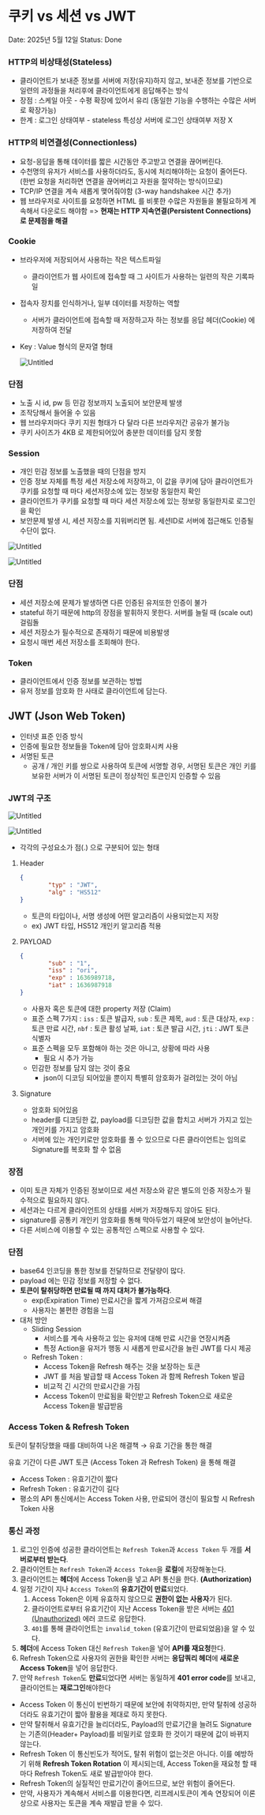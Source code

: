 # 쿠키 vs 세션 vs JWT

Date: 2025년 5월 12일
Status: Done

### HTTP의 비상태성(Stateless)

- 클라이언트가 보내준 정보를 서버에 저장(유지)하지 않고, 보내준 정보를 기반으로 일련의 과정들을 처리후에 클라이언트에게 응답해주는 방식
- 장점 : 스케일 아웃 - 수평 확장에 있어서 유리 (동일한 기능을 수행하는 수많은 서버로 확장가능)
- 한계 : 로그인 상태여부 - stateless 특성상 서버에 로그인 상태여부 저장 X

### HTTP의 비연결성(Connectionless)

- 요청-응답을 통해 데이터를 짧은 시간동안 주고받고 연결을 끊어버린다.
- 수천명의 유저가 서비스를 사용하더라도, 동시에 처리해야하는 요청이 줄어든다. (한번 요청을 처리하면 연결을 끊어버리고 자원을 절약하는 방식이므로)
- TCP/IP 연결을 계속 새롭게 맺어줘야함 (3-way handshakee 시간 추가)
- 웹 브라우저로 사이트를 요청하면 HTML 를 비롯한 수많은 자원들을 불필요하게 계속해서 다운로드 해야함 => **현재는 HTTP 지속연결(Persistent Connections) 로 문제점을 해결**

### Cookie

- 브라우저에 저장되어서 사용하는 작은 텍스트파일
    - 클라이언트가 웹 사이트에 접속할 때 그 사이트가 사용하는 일련의 작은 기록파일
- 접속자 장치를 인식하거나, 일부 데이터를 저장하는 역할
    - 서버가 클라이언트에 접속할 때 저장하고자 하는 정보를 응답 헤더(Cookie) 에 저장하여 전달
- Key : Value 형식의 문자열 형태

  ![Untitled](/images/spring-mvc3/Untitled.png)


### 단점

- 노출 시 id, pw 등 민감 정보까지 노출되어 보안문제 발생
- 조작당해서 들어올 수 있음
- 웹 브라우저마다 쿠키 지원 형태가 다 달라 다른 브라우저간 공유가 불가능
- 쿠키 사이즈가 4KB 로 제한되어있어 충분한 데이터를 담지 못함

### Session

- 개인 민감 정보를 노출했을 때의 단점을 방지
- 인증 정보 자체를 특정 세션 저장소에 저장하고, 이 값을 쿠키에 담아 클라이언트가 쿠키를 요청할 때 마다 세션저장소에 있는 정보랑 동일한지 확인
- 클라이언트가 쿠키를 요청할 때 마다 세션 저장소에 있는 정보랑 동일한지로 로그인을 확인
- 보안문제 발생 시, 세션 저장소를 지워버리면 됨. 세션ID로 서버에 접근해도 인증될 수단이 없다.

![Untitled](/images/spring-mvc3/Untitled%201.png)

![Untitled](/images/spring-mvc3/Untitled%202.png)

### 단점

- 세션 저장소에 문제가 발생하면 다른 인증된 유저또한 인증이 불가
- stateful 하기 때문에 http의 장점을 발휘하지 못한다. 서버를 늘릴 때 (scale out) 걸림돌
- 세션 저장소가 필수적으로 존재하기 때문에 비용발생
- 요청시 매번 세션 저장소를 조회해야 한다.

### Token

- 클라이언트에서 인증 정보를 보관하는 방법
- 유저 정보를 암호화 한 사태로 클라이언트에 담는다.

## JWT (Json Web Token)

- 인터넷 표준 인증 방식
- 인증에 필요한 정보들을 Token에 담아 암호화시켜 사용
- 서명된 토큰
    - 공개 / 개인 키를 쌍으로 사용하여 토큰에 서명할 경우, 서명된 토큰은 개인 키를 보유한 서버가 이 서명된 토큰이 정상적인 토큰인지 인증할 수 있음

### JWT의 구조

![Untitled](/images/spring-mvc3/Untitled%203.png)

![Untitled](/images/spring-mvc3/Untitled%204.png)

- 각각의 구성요소가 점(.) 으로 구분되어 있는 형태
1. Header

    ```json
    {
    		"typ" : "JWT",
    		"alg" : "HS512"
    }
    ```

    - 토큰의 타입이나, 서명 생성에 어떤 알고리즘이 사용되었는지 저장
    - ex) JWT 타입, HS512 개인키 알고리즘 적용
2. PAYLOAD

    ```json
    {
    		"sub" : "1",
    		"iss" : "ori",
    		"exp" : 1636989718,
    		"iat" : 1636987918
    }
    ```

    - 사용자 혹은 토큰에 대한 property 저장 (Claim)
    - 표준 스펙 7가지 : `iss` : 토큰 발급자, `sub` : 토큰 제목, `aud` : 토큰 대상자, `exp` : 토큰 만료 시간, `nbf` : 토큰 활성 날짜, `iat` : 토큰 발급 시간, `jti` : JWT 토큰 식별자
    - 표준 스펙을 모두 포함해야 하는 것은 아니고, 상황에 따라 사용
        - 필요 시 추가 가능
    - 민감한 정보를 담지 않는 것이 중요
        - json이 디코딩 되어있을 뿐이지 특별히 암호화가 걸려있는 것이 아님
3. Signature
    - 암호화 되어있음
    - header를 디코딩한 값, payload를 디코딩한 값을 합치고 서버가 가지고 있는 개인키를 가지고 암호화
    - 서버에 있는 개인키로만 암호화를 풀 수 있으므로 다른 클라이언트는 임의로 Signature를 복호화 할 수 없음

### 장점

- 이미 토큰 자체가 인증된 정보이므로 세션 저장소와 같은 별도의 인증 저장소가 필수적으로 필요하지 않다.
- 세션과는 다르게 클라이언트의 상태를 서버가 저장해두지 않아도 된다.
- signature를 공통키 개인키 암호화를 통해 막아두었기 때문에 보안성이 늘어난다.
- 다른 서비스에 이용할 수 있는 공통적인 스펙으로 사용할 수 있다.

### 단점

- base64 인코딩을 통한 정보를 전달하므로 전달량이 많다.
- payload 에는 민감 정보를 저장할 수 없다.
- **토큰이 탈취당하면 만료될 때 까지 대처가 불가능하다**.
    - exp(Expiration Time) 만료시간을 짧게 가져감으로써 해결
    - 사용자는 불편한 경험을 느낌
- 대처 방안
    - Sliding Session
        - 서비스를 계속 사용하고 있는 유저에 대해 만료 시간을 연장시켜줌
        - 특정 Action을 유저가 행동 시 새롭게 만료시간을 늘린 JWT를 다시 제공
    - Refresh Token :
        - Access Token을 Refresh 해주는 것을 보장하는 토큰
        - JWT 를 처음 발급할 때 Access Token 과 함께 Refresh Token 발급
        - 비교적 긴 시간의 만료시간을 가짐
        - Access Token이 만료됨을 확인받고 Refresh Token으로 새로운 Access Token을 발급받음

### Access Token & Refresh Token

토큰이 탈취당했을 때를 대비하여 나온 해결책 → 유효 기간을 통한 해결

유효 기간이 다른 JWT 토큰 (Access Token 과 Refresh Token) 을 통해 해결

- Access Token : 유효기간이 짧다
- Refresh Token : 유효기간이 길다
- 평소의 API 통신에서는 Access Token 사용, 만료되어 갱신이 필요할 시 Refresh Token 사용

### 통신 과정

1. 로그인 인증에 성공한 클라이언트는 `Refresh Token`과 `Access Token` 두 개를 **서버로부터 받는다**.
2. 클라이언트는 `Refresh Token`과 `Access Token`을 **로컬**에 저장해놓는다.
3. 클라이언트는 **헤더**에 Access Token을 넣고 API 통신을 한다. **(Authorization)**
4. 일정 기간이 지나 `Access Token`의 **유효기간이 만료**되었다.
    1.  Access Token은 이제 유효하지 않으므로 **권한이 없는 사용자**가 된다.
    2. 클라이언트로부터 유효기간이 지난 Access Token을 받은 서버는 [401 (Unauthorized)](https://www.rfc-editor.org/rfc/rfc6750#section-6.2.2) 에러 코드로 응답한다.
    3. `401`를 통해 클라이언트는 `invalid_token` (유효기간이 만료되었음)을 알 수 있다.
5. **헤더**에 Access Token 대신 `Refresh Token`을 넣어 **API를 재요청**한다.
6. Refresh Token으로 사용자의 권한을 확인한 서버는 **응답쿼리 헤더**에 **새로운 Access Token**을 넣어 응답한다.
7. 만약 `Refresh Token`도 **만료**되었다면 서버는 동일하게 **401 error code**를 보내고, 클라이언트는 **재로그인**해야한다

- Access Token 이 통신이 빈번하기 때문에 보안에 취약하지만, 만약 탈취에 성공하더라도 유효기간이 짧아 활용을 제대로 하지 못한다.
- 만약 탈취해서 유효기간을 늘리더라도, Payload의 만료기간을 늘려도 Signature는 기존의(Header+ Payload)를 비밀키로 암호화 한 것이기 때문에 값이 바뀌지 않는다.
- Refresh Token 이 통신빈도가 적어도, 탈취 위험이 없는것은 아니다. 이를 예방하기 위해 **Refresh Token Rotation** 이 제시되는데, Access Token을 재요청 할 때 마다 Refresh Token도 새로 발급받아야 한다.
- Refresh Token의 실질적인 만료기간이 줄어드므로, 보안 위험이 줄어든다.
- 만약, 사용자가 계속해서 서비스를 이용한다면, 리프레시토큰이 계속 연장되어 이론상으로 사용자는 토큰을 계속 재발급 받을 수 있다.

